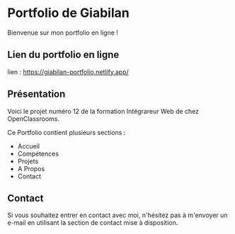 # Portfolio de Giabilan

Bienvenue sur mon portfolio en ligne !


## Lien du portfolio en ligne

lien : https://giabilan-portfolio.netlify.app/


## Présentation

Voici le projet numéro 12 de la formation Intégrareur Web de chez OpenClassrooms.

Ce Portfolio contient plusieurs sections :
* Accueil
* Compétences
* Projets
* A Propos
* Contact


## Contact

Si vous souhaitez entrer en contact avec moi, 
n'hésitez pas à m'envoyer un e-mail en utilisant la section de contact mise à disposition.